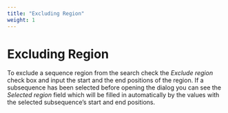 ```yaml
---
title: "Excluding Region"
weight: 1
---
```



# Excluding Region

To exclude a sequence region from the search check the _Exclude region_ check box and input the start and the end positions of the region. If a subsequence has been selected before opening the dialog you can see the _Selected_ _region_ field which will be filled in automatically by the values with the selected subsequence’s start and end positions.
